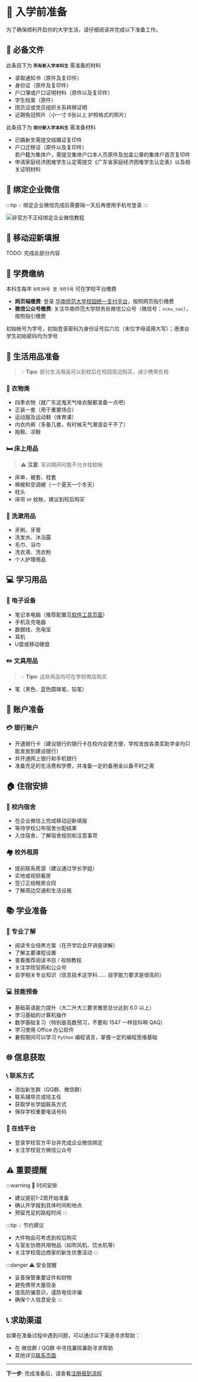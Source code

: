# 📝 入学前准备

为了确保顺利开启你的大学生活，请仔细阅读并完成以下准备工作。

## 📄 必备文件

此条目下为  **`所有新入学本科生`** 需准备的材料

- 录取通知书（原件及复印件）
- 身份证（原件及复印件）
- 户口簿或户口证明材料（原件以及复印件）
- 学生档案（原件）
- 团员证或党员组织关系转移证明
- 近期免冠照片（小一寸 6张以上 护照格式的照片）

此条目下为 **`部分新入学本科生`** 需准备材料

- 已婚新生需提交结婚证复印件
- 户口迁移证（原件以及复印件）  
  若户籍为集体户，需提交集体户口本人页原件及加盖公章的集体户首页复印件
- 申请家庭经济困难学生认定需提交《广东省家庭经济困难学生认定表》以及相关证明材料

## 🔗 绑定企业微信

:::tip 💡 绑定企业微信完成后需要隔一天后再使用手机号登录
:::

![非官方不正经绑定企业微信教程](/image/registration/enterprise-wechat-binding.webp)

## 🔗 移动迎新填报

TODO: 完成此部分内容

## 🏫 学费缴纳

本科生每年 `8月30号 至 9月5号` 可在学校平台缴费

- **网页端缴费**: 登录 [华南师范大学校园统一支付平台](http://hscwxf.scnu.edu.cn)，按照网页指引缴费
- **微信公众号缴费**: 关注华南师范大学财务处微信公众号（微信号：`scnu_cwc`），按照指引缴费

初始帐号为学号，初始登录密码为身份证号后六位（末位字母请用大写）；港澳台学生初始密码均为学号

## 🎒 生活用品准备

> 💡 **Tips**: 部分生活用品可以到校后在校园周边购买，减少携带负担

### 👕 衣物类

- 四季衣物（就广东这鬼天气啥衣服都准备一点吧）
- 正装一套（用于重要场合）
- 运动服及运动鞋（体育课）
- 内衣内裤（多备几套，有时候天气潮湿会干不了）
- 拖鞋、凉鞋

### 🛏️ 床上用品

> ⚠️ **注意**: 军训期间可能不允许挂蚊帐

- 床单、被套、枕套
- 棉被和空调被（一个夏天一个冬天）
- 枕头
- 床帘 or 蚊帐，建议到校后购买

### 🧴 洗漱用品

- 牙刷、牙膏
- 洗发水、沐浴露
- 毛巾、浴巾
- 洗衣液、洗衣粉
- 个人护理用品

## 💻 学习用品

### 📱 电子设备

- 笔记本电脑（推荐配置见[软件工具页面](./tools/software.md)）
- 手机及充电器
- 数据线、充电宝
- 耳机
- U盘或移动硬盘

### ✏️ 文具用品

> 💡 **Tips**: 这些用品均可在学校商店购买

- 笔（黑色、蓝色圆珠笔、铅笔）

## 🏦 账户准备

### 💳 银行账户

- 开通银行卡（建设银行的银行卡在校内会更方便，学校发放各类奖助学金均只能发放到建设银行）
- 并开通网上银行和手机银行
- 准备充足的生活费和学费，并准备一定的备用金以备不时之需

## 🏠 住宿安排

### 🏫 校内宿舍

- 在企业微信上完成移动迎新填报
- 等待学校公布宿舍分配结果
- 入住宿舍，了解宿舍规则和注意事项

### 🏘️ 校外租房

- 提前联系房源（建议通过学长学姐）
- 实地或视频看房
- 签订正规租房合同
- 了解周边交通和生活设施

## 📚 学业准备

### 📖 专业了解

- 阅读专业培养方案（在开学后会开讲座讲解）
- 了解主要课程设置
- 查看推荐阅读书目 / 视频教程
- 关注学院官网和公众号
- 自学相关专业知识（信息技术这学科…… 自学能力要求是很高的）

### 💻 技能预备

- 基础英语能力提升（大二升大三要求雅思总分达到 6.0 以上）
- 学习基础的计算机操作
- 数学基础复习（特别是高数预习，不要和 1547 一样挂科啊 QAQ）
- 学习使用 Office 办公软件
- 暑假期间可以学习 `Python` 编程语言，掌握一定的编程思维基础

## 🌐 信息获取

### 📞 联系方式

- 添加新生群（QQ群、微信群）
- 联系辅导员或班主任
- 获取学长学姐联系方式
- 保存学校重要电话号码

### 🔗 在线平台

- 登录学校官方平台并完成企业微信绑定
- 关注学校官方微信公众号

## ⚠️ 重要提醒

:::warning 📅 时间安排
- 建议提前1-2周开始准备
- 确认开学报到具体时间和地点
- 预留充足的路程时间
:::

:::tip 💡 节约建议
- 大件物品可考虑到校后购买
- 与室友协商共用物品（如吹风机、饮水机等）
- 关注学校周边商家的新生优惠活动
:::

:::danger ⚠️ 安全提醒
- 妥善保管重要证件和财物
- 避免携带大量现金
- 提高防骗意识，谨防电信诈骗
- 确保个人信息安全
:::

## 📞 求助渠道

如果在准备过程中遇到问题，可以通过以下渠道寻求帮助：

- 在 微信群 / QQ群 中寻找兼班兼助寻求帮助
- 其他详见[联系页面](./contact.md)

---

**下一步**: 完成准备后，请查看[注册报到流程](./registration.md)
